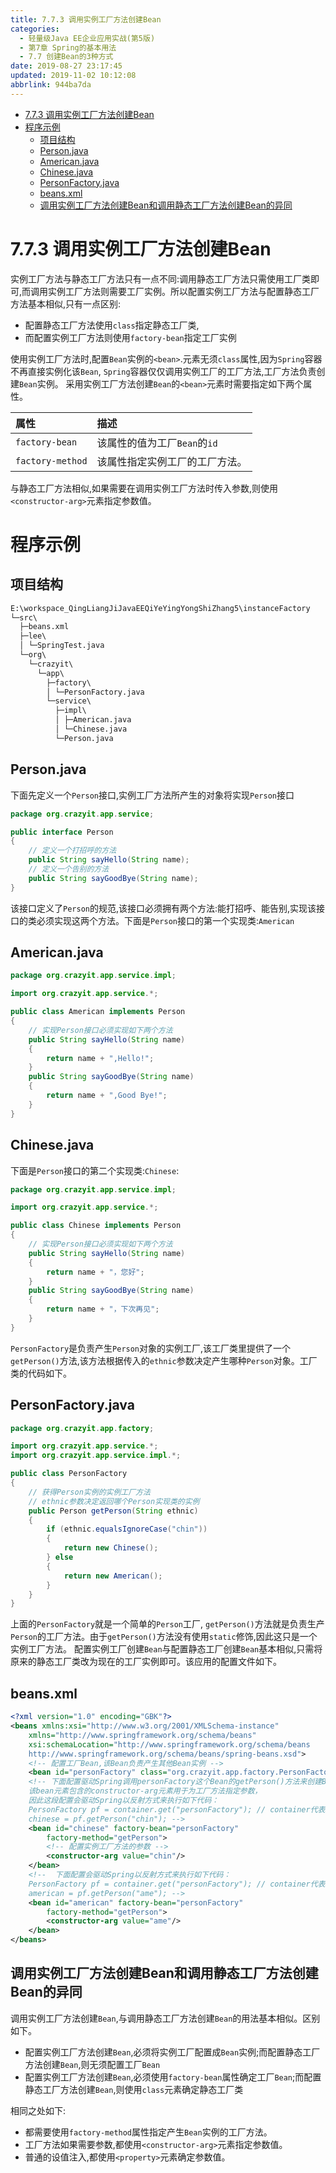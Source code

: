```yaml
---
title: 7.7.3 调用实例工厂方法创建Bean
categories: 
  - 轻量级Java EE企业应用实战(第5版)
  - 第7章 Spring的基本用法
  - 7.7 创建Bean的3种方式
date: 2019-08-27 23:17:45
updated: 2019-11-02 10:12:08
abbrlink: 944ba7da
---
```

<div id='my_toc'>

- [7.7.3 调用实例工厂方法创建Bean](/JavaReadingNotes/944ba7da/#7-7-3-调用实例工厂方法创建Bean)
- [程序示例](/JavaReadingNotes/944ba7da/#程序示例)
    - [项目结构](/JavaReadingNotes/944ba7da/#项目结构)
    - [Person.java](/JavaReadingNotes/944ba7da/#Person-java)
    - [American.java](/JavaReadingNotes/944ba7da/#American-java)
    - [Chinese.java](/JavaReadingNotes/944ba7da/#Chinese-java)
    - [PersonFactory.java](/JavaReadingNotes/944ba7da/#PersonFactory-java)
    - [beans.xml](/JavaReadingNotes/944ba7da/#beans-xml)
    - [调用实例工厂方法创建Bean和调用静态工厂方法创建Bean的异同](/JavaReadingNotes/944ba7da/#调用实例工厂方法创建Bean和调用静态工厂方法创建Bean的异同)

</div>
<!--more-->
<script>if (navigator.platform.toLowerCase() == 'win32'){document.getElementById('my_toc').style.display = 'none';}</script>

<!--end-->
<!--SSTStart-->
# 7.7.3 调用实例工厂方法创建Bean #
实例工厂方法与静态工厂方法只有一点不同:调用静态工厂方法只需使用工厂类即可,而调用实例工厂方法则需要工厂实例。所以配置实例工厂方法与配置静态工厂方法基本相似,只有一点区别:
- 配置静态工厂方法使用`class`指定静态工厂类,
- 而配置实例工厂方法则使用`factory-bean`指定工厂实例

使用实例工厂方法时,配置`Bean`实例的`<bean>`.元素无须`class`属性,因为`Spring`容器不再直接实例化该`Bean`, `Spring`容器仅仅调用实例工厂的工厂方法,工厂方法负责创建`Bean`实例。
采用实例工厂方法创建`Bean`的`<bean>`元素时需要指定如下两个属性。

|属性|描述|
|:---|:---|
|`factory-bean`|该属性的值为工厂`Bean`的`id`|
|`factory-method`|该属性指定实例工厂的工厂方法。|
与静态工厂方法相似,如果需要在调用实例工厂方法时传入参数,则使用`<constructor-arg>`元素指定参数值。

# 程序示例 #
## 项目结构 ##
```cmd
E:\workspace_QingLiangJiJavaEEQiYeYingYongShiZhang5\instanceFactory
└─src\
  ├─beans.xml
  ├─lee\
  │ └─SpringTest.java
  └─org\
    └─crazyit\
      └─app\
        ├─factory\
        │ └─PersonFactory.java
        └─service\
          ├─impl\
          │ ├─American.java
          │ └─Chinese.java
          └─Person.java
```
## Person.java ##
下面先定义一个`Person`接口,实例工厂方法所产生的对象将实现`Person`接口
```java
package org.crazyit.app.service;

public interface Person
{
	// 定义一个打招呼的方法
	public String sayHello(String name);
	// 定义一个告别的方法
	public String sayGoodBye(String name);
}
```
该接口定义了`Person`的规范,该接口必须拥有两个方法:能打招呼、能告别,实现该接口的类必须实现这两个方法。下面是`Person`接口的第一个实现类:`American`
## American.java ##
```java
package org.crazyit.app.service.impl;

import org.crazyit.app.service.*;

public class American implements Person
{
	// 实现Person接口必须实现如下两个方法
	public String sayHello(String name)
	{
		return name + ",Hello!";
	}
	public String sayGoodBye(String name)
	{
		return name + ",Good Bye!";
	}
}
```
## Chinese.java ##
下面是`Person`接口的第二个实现类:`Chinese`:
```java
package org.crazyit.app.service.impl;

import org.crazyit.app.service.*;

public class Chinese implements Person
{
	// 实现Person接口必须实现如下两个方法
	public String sayHello(String name)
	{
		return name + "，您好";
	}
	public String sayGoodBye(String name)
	{
		return name + "，下次再见";
	}
}
```
`PersonFactory`是负责产生`Person`对象的实例工厂,该工厂类里提供了一个`getPerson()`方法,该方法根据传入的`ethnic`参数决定产生哪种`Person`对象。工厂类的代码如下。
## PersonFactory.java ##
```java
package org.crazyit.app.factory;

import org.crazyit.app.service.*;
import org.crazyit.app.service.impl.*;

public class PersonFactory
{
	// 获得Person实例的实例工厂方法
	// ethnic参数决定返回哪个Person实现类的实例
	public Person getPerson(String ethnic)
	{
		if (ethnic.equalsIgnoreCase("chin"))
		{
			return new Chinese();
		} else
		{
			return new American();
		}
	}
}
```
上面的`PersonFactory`就是一个简单的`Person`工厂, `getPerson()`方法就是负责生产`Person`的工厂方法。由于`getPerson()`方法没有使用`static`修饰,因此这只是一个实例工厂方法。
配置实例工厂创建`Bean`与配置静态工厂创建`Bean`基本相似,只需将原来的静态工厂类改为现在的工厂实例即可。该应用的配置文件如下。
## beans.xml ##
```xml
<?xml version="1.0" encoding="GBK"?>
<beans xmlns:xsi="http://www.w3.org/2001/XMLSchema-instance"
	xmlns="http://www.springframework.org/schema/beans"
	xsi:schemaLocation="http://www.springframework.org/schema/beans
	http://www.springframework.org/schema/beans/spring-beans.xsd">
	<!-- 配置工厂Bean,该Bean负责产生其他Bean实例 -->
	<bean id="personFactory" class="org.crazyit.app.factory.PersonFactory"/>
	<!-- 下面配置驱动Spring调用personFactory这个Bean的getPerson()方法来创建Bean
	该bean元素包含的constructor-arg元素用于为工厂方法指定参数，
	因此这段配置会驱动Spring以反射方式来执行如下代码：
	PersonFactory pf = container.get("personFactory"); // container代表Spring容器
	chinese = pf.getPerson("chin"); -->
	<bean id="chinese" factory-bean="personFactory" 
		factory-method="getPerson">
		<!-- 配置实例工厂方法的参数 -->
		<constructor-arg value="chin"/>
	</bean>
	<!--  下面配置会驱动Spring以反射方式来执行如下代码：
	PersonFactory pf = container.get("personFactory"); // container代表Spring容器
	american = pf.getPerson("ame"); -->
	<bean id="american" factory-bean="personFactory"
		factory-method="getPerson">
		<constructor-arg value="ame"/>
	</bean>
</beans>
```
## 调用实例工厂方法创建Bean和调用静态工厂方法创建Bean的异同 ##
调用实例工厂方法创建`Bean`,与调用静态工厂方法创建`Bean`的用法基本相似。区别如下。
- 配置实例工厂方法创建`Bean`,必须将实例工厂配置成`Bean`实例;而配置静态工厂方法创建`Bean`,则无须配置工厂`Bean`
- 配置实例工厂方法创建`Bean`,必须使用`factory-bean`属性确定工厂`Bean`;而配置静态工厂方法创建`Bean`,则使用`class`元素确定静态工厂类

相同之处如下:
- 都需要使用`factory-method`属性指定产生`Bean`实例的工厂方法。
- 工厂方法如果需要参数,都使用`<constructor-arg>`元素指定参数值。
- 普通的设值注入,都使用`<property>`元素确定参数值。

<!--SSTStop-->

